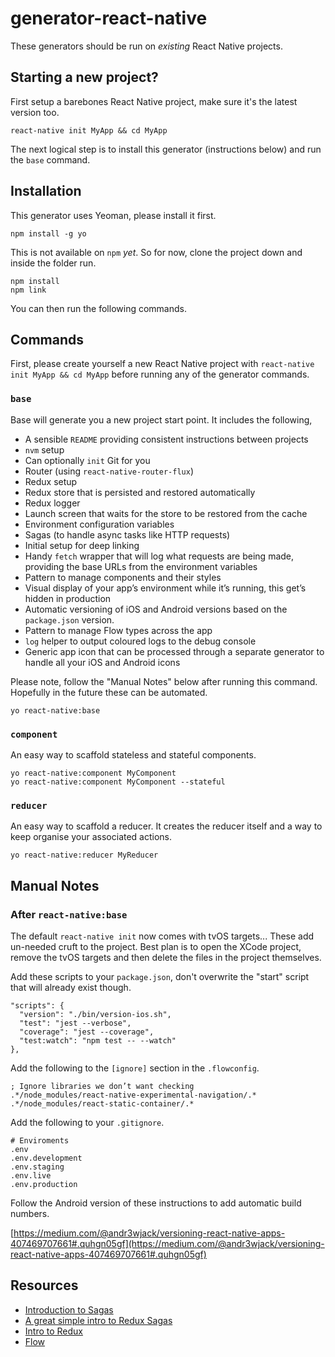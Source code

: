 # generator-react-native

These generators should be run on _existing_ React Native projects.

## Starting a new project?

First setup a barebones React Native project, make sure it's the latest version too.

```
react-native init MyApp && cd MyApp
```

The next logical step is to install this generator (instructions below) and run the `base` command.

## Installation

This generator uses Yeoman, please install it first.

```
npm install -g yo
```

This is not available on `npm` _yet_. So for now, clone the project down and inside the folder run.

```
npm install
npm link
```

You can then run the following commands.

## Commands

First, please create yourself a new React Native project with `react-native init MyApp && cd MyApp` before running any of the generator commands.

### `base`

Base will generate you a new project start point. It includes the following,
* A sensible `README` providing consistent instructions between projects
* `nvm` setup
* Can optionally `init` Git for you
* Router (using `react-native-router-flux`)
* Redux setup
* Redux store that is persisted and restored automatically
* Redux logger
* Launch screen that waits for the store to be restored from the cache
* Environment configuration variables
* Sagas (to handle async tasks like HTTP requests)
* Initial setup for deep linking
* Handy `fetch` wrapper that will log what requests are being made, providing the base URLs from the environment variables
* Pattern to manage components and their styles
* Visual display of your app’s environment while it’s running, this get’s hidden in production
* Automatic versioning of iOS and Android versions based on the `package.json` version.
* Pattern to manage Flow types across the app
* `log` helper to output coloured logs to the debug console
* Generic app icon that can be processed through a separate generator to handle all your iOS and Android icons

Please note, follow the "Manual Notes" below after running this command. Hopefully in the future these can be automated.

```
yo react-native:base
```

### `component`

An easy way to scaffold stateless and stateful components.

```
yo react-native:component MyComponent
yo react-native:component MyComponent --stateful
```

### `reducer`

An easy way to scaffold a reducer. It creates the reducer itself and a way to keep organise your associated actions.

```
yo react-native:reducer MyReducer
```

## Manual Notes

### After `react-native:base`

The default `react-native init` now comes with tvOS targets... These add un-needed cruft to the project. Best plan is to open the XCode project, remove the tvOS targets and then delete the files in the project themselves.

Add these scripts to your `package.json`, don't overwrite the "start" script that will already exist though.

```
"scripts": {
  "version": "./bin/version-ios.sh",
  "test": "jest --verbose",
  "coverage": "jest --coverage",
  "test:watch": "npm test -- --watch"
},
```

Add the following to the `[ignore]` section in the `.flowconfig`.

```
; Ignore libraries we don’t want checking
.*/node_modules/react-native-experimental-navigation/.*
.*/node_modules/react-static-container/.*
```

Add the following to your `.gitignore`.

```
# Enviroments
.env
.env.development
.env.staging
.env.live
.env.production
```

Follow the Android version of these instructions to add automatic build numbers.

[https://medium.com/@andr3wjack/versioning-react-native-apps-407469707661#.quhgn05gf](https://medium.com/@andr3wjack/versioning-react-native-apps-407469707661#.quhgn05gf)

## Resources

* [Introduction to Sagas](https://redux-saga.github.io/redux-saga/docs/introduction/BeginnerTutorial.html)
* [A great simple intro to Redux Sagas](https://www.youtube.com/watch?v=msx0Qiu8NxQ&list=PLw7fHewFA6OTyUnLiZ1HQvYdzjp9ARMQw)
* [Intro to Redux](http://redux.js.org/docs/basics/Reducers.html)
* [Flow](https://flowtype.org/)
